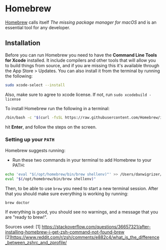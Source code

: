 # Homebrew

[Homebrew](https://brew.sh/) calls itself _The missing package manager for
macOS_ and is an essential tool for any developer.

## Installation

Before you can run Homebrew you need to have the **Command Line Tools for
Xcode** installed. It include compilers and other tools that will allow you
to build things from source, and if you are missing this it's available
through the App Store > Updates. You can also install it from the terminal
by running the following:

```sh
sudo xcode-select --install
```
Also, make sure to agree to xcode license. If not, run ```sudo xcodebuild -license```

To install Homebrew run the following in a terminal:

```sh
/bin/bash -c "$(curl -fsSL https://raw.githubusercontent.com/Homebrew/install/master/install.sh)"
```

hit **Enter**, and follow the steps on the screen.

### Setting up your `PATH`

Homebrew suggests running:
- Run these two commands in your terminal to add Homebrew to your PATH:
```sh
echo 'eval "$(/opt/homebrew/bin/brew shellenv)"' >> /Users/danwigrizer/.zprofile 
eval "$(/opt/homebrew/bin/brew shellenv)" 
```

Then, to be able to use `brew` you need to start a new terminal session. After that
you should make sure everything is working by running:

```sh
brew doctor
```

If everything is good, you should see no warnings, and a message that you are
"ready to brew!".

Sources used:
[1] https://stackoverflow.com/questions/36657321/after-installing-homebrew-i-get-zsh-command-not-found-brew [2]https://www.reddit.com/r/zsh/comments/e882c4/what_is_the_difference_between_zshrc_and_zprofile/
